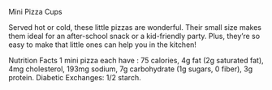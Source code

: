 Mini Pizza Cups

Served hot or cold, these little pizzas are wonderful. Their small size makes them ideal for an after-school snack or a kid-friendly party. Plus, they’re so easy to make that little ones can help you in the kitchen!

Nutrition Facts
1 mini pizza each have : 75 calories, 4g fat (2g saturated fat), 4mg cholesterol, 193mg sodium, 7g carbohydrate (1g sugars, 0 fiber), 3g protein. Diabetic Exchanges: 1/2 starch.